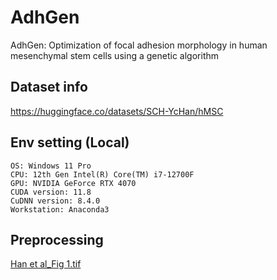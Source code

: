 # AdhGen
AdhGen: Optimization of focal adhesion morphology in human mesenchymal stem cells using a genetic algorithm

## Dataset info
https://huggingface.co/datasets/SCH-YcHan/hMSC

## Env setting (Local)
```
OS: Windows 11 Pro
CPU: 12th Gen Intel(R) Core(TM) i7-12700F 
GPU: NVIDIA GeForce RTX 4070
CUDA version: 11.8
CuDNN version: 8.4.0
Workstation: Anaconda3
```

## Preprocessing
[Han et al_Fig 1.tif](https://github.com/user-attachments/files/21982486/Han.et.al_Fig.1.tif)
